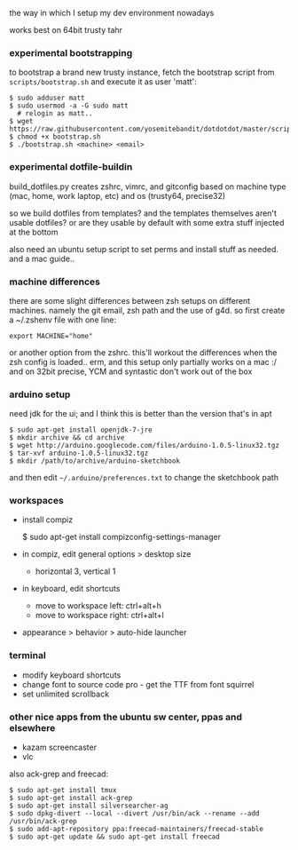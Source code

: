 the way in which I setup my dev environment nowadays

works best on 64bit trusty tahr


### experimental bootstrapping
to bootstrap a brand new trusty instance,
fetch the bootstrap script from `scripts/bootstrap.sh`
and execute it as user 'matt':

    $ sudo adduser matt
    $ sudo usermod -a -G sudo matt
      # relogin as matt..
    $ wget https://raw.githubusercontent.com/yosemitebandit/dotdotdot/master/scripts/bootstrap.sh
    $ chmod +x bootstrap.sh
    $ ./bootstrap.sh <machine> <email>



### experimental dotfile-buildin
build_dotfiles.py creates zshrc, vimrc, and gitconfig
based on machine type (mac, home, work laptop, etc)
and os (trusty64, precise32)

so we build dotfiles from templates?
and the templates themselves aren't usable dotfiles?
or are they usable by default with some extra stuff injected at the bottom

also need an ubuntu setup script to set perms and install stuff as needed.
and a mac guide..



### machine differences
there are some slight differences between zsh setups on different machines.
namely the git email, zsh path and the use of g4d.
so first create a ~/.zshenv file with one line:

    export MACHINE="home"

or another option from the zshrc.
this'll workout the differences when the zsh config is loaded..
erm, and this setup only partially works on a mac :/
and on 32bit precise, YCM and syntastic don't work out of the box



### arduino setup
need jdk for the ui; and I think this is better than the version that's in apt

    $ sudo apt-get install openjdk-7-jre
    $ mkdir archive && cd archive
    $ wget http://arduino.googlecode.com/files/arduino-1.0.5-linux32.tgz
    $ tar-xvf arduino-1.0.5-linux32.tgz
    $ mkdir /path/to/archive/arduino-sketchbook

and then edit `~/.arduino/preferences.txt` to change the sketchbook path


### workspaces
* install compiz

    $ sudo apt-get install compizconfig-settings-manager

* in compiz, edit general options > desktop size
  * horizontal 3, vertical 1
* in keyboard, edit shortcuts
  * move to workspace left: ctrl+alt+h
  * move to workspace right: ctrl+alt+l
* appearance > behavior > auto-hide launcher


### terminal
* modify keyboard shortcuts
* change font to source code pro - get the TTF from font squirrel
* set unlimited scrollback


### other nice apps from the ubuntu sw center, ppas and elsewhere
* kazam screencaster
* vlc

also ack-grep and freecad:

    $ sudo apt-get install tmux
    $ sudo apt-get install ack-grep
    $ sudo apt-get install silversearcher-ag
    $ sudo dpkg-divert --local --divert /usr/bin/ack --rename --add /usr/bin/ack-grep
    $ sudo add-apt-repository ppa:freecad-maintainers/freecad-stable
    $ sudo apt-get update && sudo apt-get install freecad

